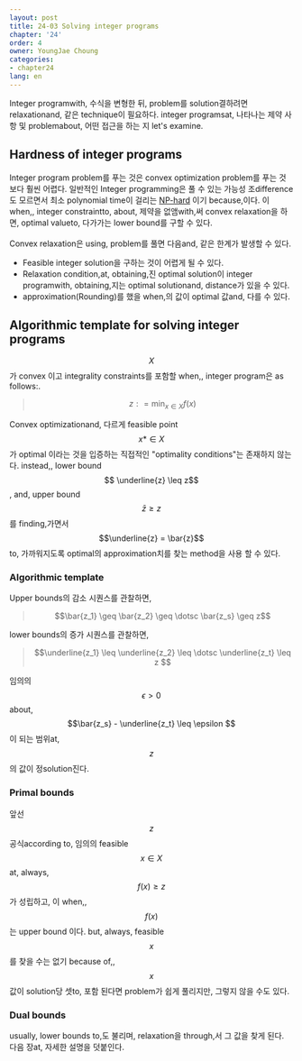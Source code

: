 ```yaml
---
layout: post
title: 24-03 Solving integer programs
chapter: '24'
order: 4
owner: YoungJae Choung
categories:
- chapter24
lang: en
---
```


Integer programwith, 수식을 변형한 뒤, problem를 solution결하려면 relaxationand, 같은 technique이 필요하다. integer programsat, 나타나는 제약 사항 및 problemabout, 어떤 접근을 하는 지 let's examine.

## Hardness of integer programs
Integer program problem를 푸는 것은 convex optimization problem를 푸는 것보다 훨씬 어렵다. 일반적인 Integer programming은 풀 수 있는 가능성 조difference도 모르면서 최소 polynomial time이 걸리는 [NP-hard](https://en.wikipedia.org/wiki/NP-hardness) 이기 because,이다. 이 when,, integer constraintto, about, 제약을 없앰with,써 convex relaxation을 하면, optimal valueto, 다가가는 lower bound를 구할 수 있다.<br><br>
Convex relaxation은 using, problem를 풀면 다음and, 같은 한계가 발생할 수 있다.


 * Feasible integer solution을 구하는 것이 어렵게 될 수 있다.
 * Relaxation condition,at, obtaining,진 optimal solution이 integer programwith, obtaining,지는 optimal solutionand, distance가 있을 수 있다.
 * approximation(Rounding)를 했을 when,의 값이 optimal 값and, 다를 수 있다.


## Algorithmic template for solving integer programs
$$X$$가 convex 이고 integrality constraints를 포함할 when,, integer program은 as follows:.

> $$ z : = \min_{x \in X} f(x) $$

Convex optimizationand, 다르게 feasible point $$x* \in X$$가 optimal 이라는 것을 입증하는 직접적인 "optimality conditions"는 존재하지 않는다. instead,, lower bound $$ \underline{z} \leq z$$, and, upper bound $$ \bar{z} \geq z$$ 를 finding,가면서 $$\underline{z} = \bar{z}$$ to, 가까워지도록 optimal의 approximation치를 찾는 method을 사용 할 수 있다.

### Algorithmic template
Upper bounds의 감소 시퀀스를 관찰하면,
> $$\bar{z_1} \geq \bar{z_2} \geq \dotsc \bar{z_s} \geq z$$

lower bounds의 증가 시퀀스를 관찰하면,
> $$\underline{z_1} \leq \underline{z_2} \leq \dotsc \underline{z_t} \leq z $$

임의의 $$\epsilon > 0$$about, $$\bar{z_s} - \underline{z_t} \leq \epsilon $$ 이 되는 범위at, $$z$$의 값이 정solution진다.

### Primal bounds
앞선 $$z$$ 공식according to, 임의의 feasible $$x \in X$$at, always, $$f(x) \geq z$$가 성립하고, 이 when,, $$f(x)$$는 upper bound 이다. but, always, feasible $$x$$를 찾을 수는 없기 because of,, $$x$$값이 solution당 셋to, 포함 된다면 problem가 쉽게 풀리지만, 그렇지 않을 수도 있다.


### Dual bounds
usually, lower bounds to,도 불리며, relaxation을 through,서 그 값을 찾게 된다. 다음 장at, 자세한 설명을 덧붙인다.
